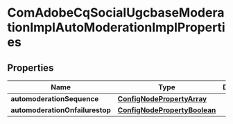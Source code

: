 
# ComAdobeCqSocialUgcbaseModerationImplAutoModerationImplProperties

## Properties
Name | Type | Description | Notes
------------ | ------------- | ------------- | -------------
**automoderationSequence** | [**ConfigNodePropertyArray**](ConfigNodePropertyArray.md) |  |  [optional]
**automoderationOnfailurestop** | [**ConfigNodePropertyBoolean**](ConfigNodePropertyBoolean.md) |  |  [optional]



